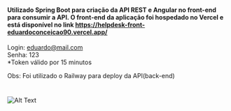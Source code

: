 #### Utilizado Spring Boot para criação da API REST e Angular no front-end para consumir a API. O front-end da aplicação foi hospedado no Vercel e está disponível no link https://helpdesk-front-eduardoconceicao90.vercel.app/

Login: eduardo@mail.com</br>
Senha: 123</br>
*Token válido por 15 minutos

Obs: Foi utilizado o Railway para deploy da API(back-end)
#

![Alt Text](http://g.recordit.co/JpvP23AQed.gif)
